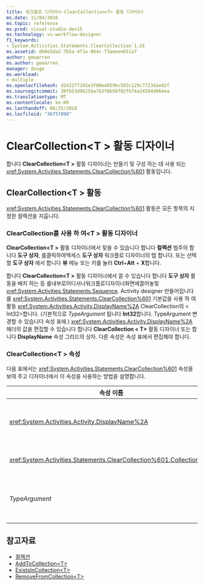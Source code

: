 ```yaml
---
title: 워크플로 디자이너-ClearCollection<T> 활동 디자이너
ms.date: 11/04/2016
ms.topic: reference
ms.prod: visual-studio-dev15
ms.technology: vs-workflow-designer
f1_keywords:
- System.Activities.Statements.ClearCollection`1.UI
ms.assetid: db0e5da2-7b5a-4f1a-864c-f3aeeeeb51a7
author: gewarren
ms.author: gewarren
manager: douge
ms.workload:
- multiple
ms.openlocfilehash: d2422f7165e3f00e4059bc593c129c7723daed2f
ms.sourcegitcommit: 30f653d9625ba763f6b58f02fb74a24204d064ea
ms.translationtype: MT
ms.contentlocale: ko-KR
ms.lasthandoff: 06/25/2018
ms.locfileid: "36757898"
---
```

# <a name="clearcollectiont-activity-designer"></a>ClearCollection\<T > 활동 디자이너

합니다 **ClearCollection\<T >** 활동 디자이너는 만들기 및 구성 하는 데 사용 되는 <xref:System.Activities.Statements.ClearCollection%601> 활동입니다.

## <a name="the-clearcollectiont-activity"></a>ClearCollection\<T > 활동

<xref:System.Activities.Statements.ClearCollection%601> 활동은 모든 항목의 지정한 컬렉션을 지웁니다.

### <a name="using-the-clearcollectiont-activity-designer"></a>ClearCollection를 사용 하 여\<T > 활동 디자이너

**ClearCollection\<T >** 활동 디자이너에서 찾을 수 있습니다 합니다 **컬렉션** 범주의 합니다 **도구 상자**, 를클릭하여액세스 **도구 상자** 워크플로 디자이너의 탭 합니다. 또는 선택할 **도구 상자** 에서 합니다 **뷰** 메뉴 또는 키를 눌러 **Ctrl**+**Alt** + **X**합니다.

합니다 **ClearCollection\<T >** 활동 디자이너에서 끌 수 있습니다 합니다 **도구 상자** 활동을 배치 하는 등 를내부로어디서나워크플로디자이너화면에끌어놓및<xref:System.Activities.Statements.Sequence>. Activity designer 만들어집니다를 <xref:System.Activities.Statements.ClearCollection%601> 기본값을 사용 하 여 활동 <xref:System.Activities.Activity.DisplayName%2A> ClearCollection의 < Int32\>합니다. (기본적으로 *TypeArgument* 됩니다 **Int32**합니다. TypeArgument 변경할 수 있습니다 속성 표에.) <xref:System.Activities.Activity.DisplayName%2A> 헤더의 값을 편집할 수 있습니다 합니다 **ClearCollection < T\>**  활동 디자이너 또는 합니다 **DisplayName** 속성 그리드의 상자. 다른 속성은 속성 표에서 편집해야 합니다.

### <a name="the-clearcollectiont-properties"></a>ClearCollection\<T > 속성

다음 표에서는 <xref:System.Activities.Statements.ClearCollection%601> 속성을 보여 주고 디자이너에서 이 속성을 사용하는 방법을 설명합니다.

|속성 이름|필수|용도|
|-------------------|--------------|-----------|
|<xref:System.Activities.Activity.DisplayName%2A>|False|<xref:System.Activities.Statements.ClearCollection%601> 활동의 선택적 이름을 지정합니다. 기본값은 ClearCollection < Int32\>합니다. <xref:System.Activities.Activity.DisplayName%2A> 값은 꼭 필요하지 않더라도 사용하는 것이 좋습니다.|
|<xref:System.Activities.Statements.ClearCollection%601.Collection%2A>|True|선언할 항목 컬렉션을 지정합니다. 이 컬렉션은 형식 **ICollection\<TypeArgument >.** 컬렉션을 지정하려면 속성 표에 Visual Basic 식을 입력합니다.|
|*TypeArgument*|True|<xref:System.Collections.Generic.ICollection%601>에 포함된 T 형식의 항목을 지정합니다. 기본적으로이 *TypeArgument* 유형이 설정 되어 **Int32**합니다. 유형을 변경 하려면 값을 변경 합니다 *TypeArgument* 속성 표의 콤보 상자에서.|

## <a name="see-also"></a>참고자료

- [컬렉션](../workflow-designer/collection-activity-designers.md)
- [AddToCollection\<T>](../workflow-designer/addtocollection-t-activity-designer.md)
- [ExistsInCollection\<T>](../workflow-designer/existsincollection-t-activity-designer.md)
- [RemoveFromCollection\<T>](../workflow-designer/removefromcollection-t-activity-designer.md)